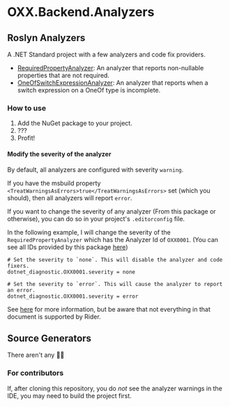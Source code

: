 # OXX.Backend.Analyzers

## Roslyn Analyzers
A .NET Standard project with a few analyzers and code fix providers.

- [RequiredPropertyAnalyzer](src/OXX.Backend.Analyzers/Rules/RequiredProperty): An analyzer that reports non-nullable properties that are not required.
- [OneOfSwitchExpressionAnalyzer](src/OXX.Backend.Analyzers/Rules/OneOfSwitchExpression): An analyzer that reports when a switch expression on a OneOf type is incomplete.

### How to use

1. Add the NuGet package to your project.
2. ???
3. Profit!

#### Modify the severity of the analyzer

By default, all analyzers are configured with severity `warning`.

If you have the msbuild property `<TreatWarningsAsErrors>true</TreatWarningsAsErrors>` set (which you should), then all analyzers will report `error`.

If you want to change the severity of any analyzer (From this package or otherwise), you can do so in your project's `.editorconfig` file.

In the following example, I will change the severity of the `RequiredPropertyAnalyzer` which has the Analyzer Id of `OXX0001`. (You can see all IDs provided by this package [here](https://github.com/KennethHoff/Misc-Testing/blob/master/Backend/Analyzers/OXX.Backend.Analyzers/src/OXX.Backend.Analyzers/Constants/AnalyzerId.cs))

```editorconfig
# Set the severity to `none`. This will disable the analyzer and code fixers.
dotnet_diagnostic.OXX0001.severity = none

# Set the severity to `error`. This will cause the analyzer to report an error.
dotnet_diagnostic.OXX0001.severity = error
```

See [here](https://learn.microsoft.com/en-us/dotnet/fundamentals/code-analysis/configuration-options) for more information, but be aware that not everything in that document is supported by Rider.

## Source Generators

There aren't any 🤷🏻

### For contributors

If, after cloning this repository, you do _not_ see the analyzer warnings in the IDE, you may need to build the project first.
